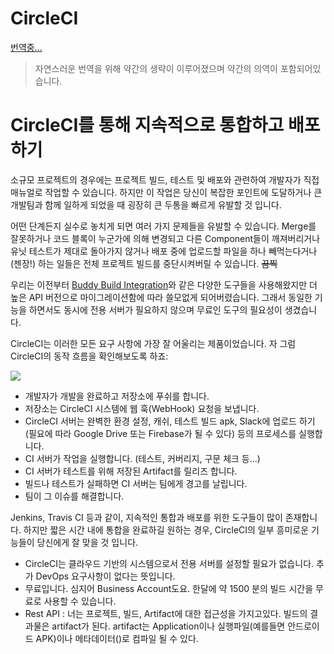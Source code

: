 CircleCI
=====

[번역중...](https://medium.com/@ayushigupta_2225/continuous-integration-and-deployment-through-circle-ci-fbe56ea316dc)


> 자연스러운 번역을 위해 약간의 생략이 이루어졌으며 약간의 의역이 포함되어있습니다.

# CircleCI를 통해 지속적으로 통합하고 배포하기
소규모 프로젝트의 경우에는 프로젝트 빌드, 테스트 및 배포와 관련하여 개발자가 직접 매뉴얼로 작업할 수 있습니다. 하지만 이 작업은 당신이 복잡한 포인트에 도달하거나 큰 개발팀과 함께 일하게 되었을 때 굉장히 큰 두통을 빠르게 유발할 것 입니다.

어떤 단계든지 실수로 놓치게 되면 여러 가지 문제들을 유발할 수 있습니다. Merge를 잘못하거나 코드 블록이 누군가에 의해 변경되고 다른 Component들이 깨져버리거나 유닛 테스트가 제대로 돌아가지 않거나 배포 중에 업로드할 파일을 하나 빼먹는다거나 (젠장!) 하는 일들은 전체 프로젝트 빌드를 중단시켜버릴 수 있습니다. ~~끔찍~~

우리는 이전부터 [Buddy Build Integration](https://docs.buddybuild.com/)와 같은 다양한 도구들을 사용해왔지만 더 높은 API 버전으로 마이그레이션함에 따라 쓸모없게 되어버렸습니다. 그래서 동일한 기능을 하면서도 동시에 전용 서버가 필요하지 않으며 무료인 도구의 필요성이 생겼습니다.

CircleCI는 이러한 모든 요구 사항에 가장 잘 어울리는 제품이었습니다. 자 그럼 CircleCI의 동작 흐름을 확인해보도록 하죠:

![](https://cdn-images-1.medium.com/max/800/1*bji3oKORQWSdwc7W4fGaPw.png)

* 개발자가 개발을 완료하고 저장소에 푸쉬를 합니다.
* 저장소는 CircleCI 시스템에 웹 훅(WebHook) 요청을 보냅니다.
* CircleCI 서버는 완벽한 환경 설정, 캐쉬, 테스트 빌드 apk, Slack에 업로드 하기(필요에 따라 Google Drive 또는 Firebase가 될 수 있다) 등의 프로세스를 실행합니다.
* CI 서버가 작업을 실행합니다. (테스트, 커버리지, 구문 체크 등...)
* CI 서버가 테스트를 위해 저장된 Artifact를 릴리즈 합니다.
* 빌드나 테스트가 실패하면 CI 서버는 팀에게 경고를 날립니다.
* 팀이 그 이슈를 해결합니다.

Jenkins, Travis CI 등과 같이, 지속적인 통합과 배포를 위한 도구들이 많이 존재합니다. 하지만 짧은 시간 내에 통합을 완료하길 원하는 경우, CircleCI의 일부 흥미로운 기능들이 당신에게 잘 맞을 것 입니다.

* CircleCI는 클라우드 기반의 시스템으로서 전용 서버를 설정할 필요가 없습니다. 추가 DevOps 요구사항이 없다는 뜻입니다.
* 무료입니다. 심지어 Business Account도요. 한달에 약 1500 분의 빌드 시간을 무료로 사용할 수 있습니다.
* Rest API : 너는 프로젝트, 빌드, Artifact에 대한 접근성을 가지고있다. 빌드의 결과물은 artifact가 된다. artifact는 Application이나 실행파일(예를들면 안드로이드 APK)이나 메타데이터()로 컴파일 될 수 있다. 